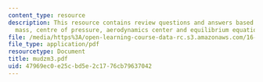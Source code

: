 ```yaml
---
content_type: resource
description: This resource contains review questions and answers based on center of
  mass, centre of pressure, aerodynamics center and equilibrium equation.
file: /media/https%3A/open-learning-course-data-rc.s3.amazonaws.com/16-01-unified-engineering-i-ii-iii-iv-fall-2005-spring-2006/47969ec0e25cbd5e2c1776cb79637042_mudzm3.pdf
file_type: application/pdf
resourcetype: Document
title: mudzm3.pdf
uid: 47969ec0-e25c-bd5e-2c17-76cb79637042
---
```

